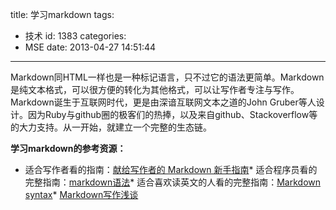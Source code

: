 title: 学习markdown
tags:
  - 技术
id: 1383
categories:
  - MSE
date: 2013-04-27 14:51:44
---

Markdown同HTML一样也是一种标记语言，只不过它的语法更简单。Markdown是纯文本格式，可以很方便的转化为其他格式，可以让写作者专注与写作。Markdown诞生于互联网时代，更是由深谙互联网文本之道的John Gruber等人设计。因为Ruby与github圈的极客们的热捧，以及来自github、Stackoverflow等的大力支持。从一开始，就建立一个完整的生态链。

**学习markdown的参考资源：**

*   适合写作者看的指南：[献给写作者的 Markdown 新手指南](http://jianshu.io/p/q81RER)*   适合程序员看的完整指南：[markdown语法](http://wowubuntu.com/markdown/)*   适合喜欢读英文的人看的完整指南：[Markdown syntax](http://daringfireball.net/projects/markdown/syntax)*   [Markdown写作浅谈](http://www.yangzhiping.com/tech/r-markdown-knitr.html)